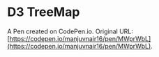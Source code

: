 # D3 TreeMap

A Pen created on CodePen.io. Original URL: [https://codepen.io/manjuvnair16/pen/MWprWbL](https://codepen.io/manjuvnair16/pen/MWprWbL).


